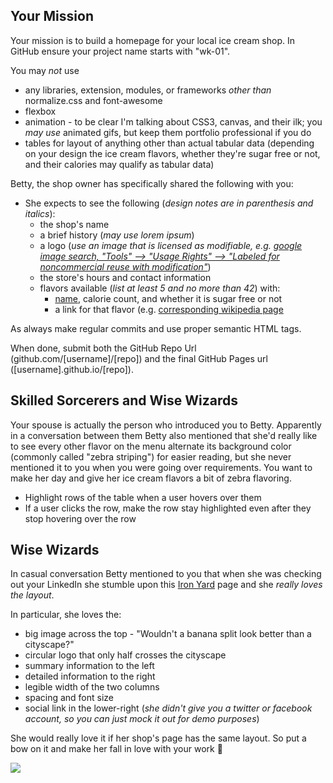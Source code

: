 ## Your Mission  
  
Your mission is to build a homepage for your local ice cream shop. In GitHub ensure your project name starts with "wk-01".

You may *_not_* use
- any libraries, extension, modules, or frameworks _other than_ normalize.css and font-awesome
- flexbox
- animation - to be clear I'm talking about CSS3, canvas, and their ilk; you _may use_ animated gifs, but keep them portfolio professional if you do
- tables for layout of anything other than actual tabular data (depending on your design the ice cream flavors, whether they're sugar free or not, and their calories may qualify as tabular data)

Betty, the shop owner has specifically shared the following with you:

* She expects to see the following (_design notes are in parenthesis and italics_):
  * the shop's name 
  * a brief history (_may use lorem ipsum_)
  * a logo (_use an image that is licensed as modifiable, e.g. [google image search, "Tools" --> "Usage Rights" --> "Labeled for noncommercial reuse with modification"](https://www.google.com/search?tbm=isch&q=ice%20cream&tbs=imgo:1#q=ice+cream&tbs=imgo:1,itp:clipart,sur:fm&tbm=isch&*)_)
  * the store's hours and contact information
  * flavors available (_list at least 5 and no more than 42_) with:
     * [name](https://en.wikipedia.org/wiki/List_of_ice_cream_flavors), calorie count, and whether it is sugar free or not
     * a link for that flavor (e.g. [corresponding wikipedia page](https://en.wikipedia.org/wiki/Mint_chocolate_chip) 


As always make regular commits and use proper semantic HTML tags. 

When done, submit both the GitHub Repo Url (github.com/[username]/[repo]) and the final GitHub Pages url ([username].github.io/[repo]).

## Skilled Sorcerers and Wise Wizards  

  
Your spouse is actually the person who introduced you to Betty.  Apparently in a conversation between them Betty also mentioned that she'd really like to see every other flavor on the menu alternate its background color (commonly called "zebra striping") for easier reading, but she never mentioned it to you when you were going over requirements.  You want to make her day and give her ice cream flavors a bit of zebra flavoring. 

* Highlight rows of the table when a user hovers over them
* If a user clicks the row, make the row stay highlighted even after they stop hovering over the row

## Wise Wizards  

  
In casual conversation Betty mentioned to you that when she was checking out your LinkedIn she stumble upon this [Iron Yard](https://tiy-learn-content.s3.amazonaws.com/4dd8da28-blog.png) page and she _really loves the layout_.  


In particular, she loves the:
 * big image across the top - "Wouldn't a banana split look better than a cityscape?"
 * circular logo that only half crosses the cityscape
 * summary information to the left
 * detailed information to the right
 * legible width of the two columns
 * spacing and font size 
 * social link in the lower-right (_she didn't give you a twitter or facebook account, so you can just mock it out for demo purposes_)
 

She would really love it if her shop's page has the same layout. So put a bow on it and make her fall in love with your work 💝  

  ![](https://tiy-learn-content.s3.amazonaws.com/4dd8da28-blog.png) 
